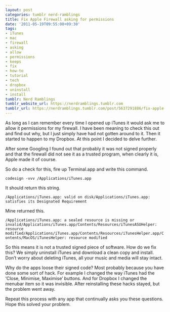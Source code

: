 ```yaml
---
layout: post
categories: tumblr nerd-ramblings
title: Fix Apple Firewall asking for permissions
date: '2011-05-19T09:55:00+09:30'
tags:
- iTunes
- mac
- firewall
- asking
- allow
- permissions
- keeps
- fix
- how-to
- tutorial
- tech
- dropbox
- uninstall
- install
tumblr: Nerd Ramblings
tumblr_website_url: https://nerdramblings.tumblr.com
tumblr_url: https://nerdramblings.tumblr.com/post/5637291886/fix-apple-firewall-asking-for-permissions
---
```

As long as I can remember every time I opened up iTunes it would ask me to allow it permissions for my firewall. I have been meaning to check this out and find out why, but I just simply have had not gotten around to it. Then it started to happen to my Dropbox. At this point I decided to delve further.

After some Googling I found out that probably it was not signed properly and that the firewall did not see it as a trusted program, when clearly it is, Apple made it of course.

So do a check for this, fire up Terminal.app and write this command.

`codesign -vvv /Applications/iTunes.app `

It should return this string.

`/Applications/iTunes.app: valid on disk/Applications/iTunes.app: satisfies its Designated Requirement`

Mine returned this.

`/Applications/iTunes.app: a sealed resource is missing or invalid/Applications/iTunes.app/Contents/Resources/iTunesASUHelper: resource modified/Applications/iTunes.app/Contents/Resources/iTunesHelper.app/Contents/MacOS/iTunesHelper: resource modified`

So this means it is not a trusted signed piece of software. How do we fix this? We simply uninstall&nbsp;iTunes and download a clean copy and install. Don’t worry about deleting iTunes, all your music and media will stay intact.

Why do the apps loose their signed code? Most probably because you have done some sort of hack. For example I changed the way iTunes had the ‘Close, Minimise, Maximise’ buttons. And for Dropbox I changed the menubar item so it was invisible. After&nbsp;reinstalling these hacks stayed, but the problem went away.&nbsp;

Repeat this process with any app that continually asks you these questions. Hope this solved your problem.


